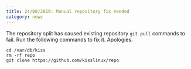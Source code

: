 ```yaml
---
title: 24/08/2019: Manual repository fix needed
category: news
---
```


The repository split has caused existing repository `git pull` commands to fail. Run the following commands to fix it. Apologies.

```
cd /var/db/kiss
rm -rf repo
git clone https://github.com/kisslinux/repo
```
